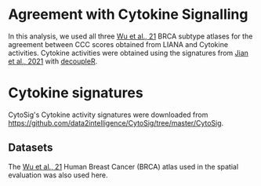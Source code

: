 # Agreement with Cytokine Signalling

In this analysis, we used all three [Wu et al., 21](https://www.nature.com/articles/s41588-021-00911-1) BRCA subtype atlases for the agreement between CCC scores obtained from LIANA and Cytokine activities. Cytokine activities were obtained using the signatures from [Jian et al., 2021](https://www.nature.com/articles/s41592-021-01274-5) with [decoupleR](https://github.com/saezlab/decoupleR).

# Cytokine signatures
CytoSig's Cytokine activity signatures were downloaded from https://github.com/data2intelligence/CytoSig/tree/master/CytoSig.

## Datasets
The [Wu et al., 21](https://www.nature.com/articles/s41588-021-00911-1) Human Breast Cancer (BRCA) atlas used in the spatial evaluation was also used here.
